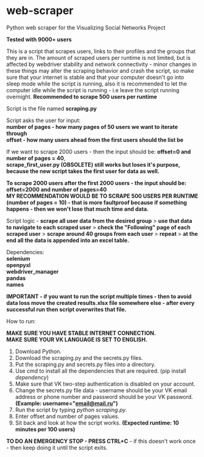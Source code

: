 # web-scraper
Python web scraper for the Visualizing Social Networks Project

**Tested with 9000+ users** <br>

This is a script that scrapes users, links to their profiles and the groups that they are in. The amount of scraped users per runtime is not limited, but is affected by webdriver stability and network connectivity - minor changes in these things may alter the scraping behavior and crash the script, so make sure that your internet is stable and that your computer doesn't go into sleep mode while the script is running, also it is recommended to let the computer idle while the script is running - i.e leave the script running overnight. **Recommended to scrape 500 users per runtime**<br>

Script is the file named **scraping.py** <br>

Script asks the user for input: <br>
  **number of pages - how many pages of 50 users we want to iterate through** <br>
  **offset - how many users ahead from the first users should the list be** <br>
  
If we want to scrape 2000 users - then the input should be: **offset=0 and number of pages = 40**, <br>
**scrape_first_user.py (OBSOLETE) still works but loses it's purpose, because the new script takes the first user for data as well.** <br>

**To scrape 2000 users after the first 2000 users - the input should be: offset=2000 and number of pages=40** <br>
**MY RECOMMENDATION WOULD BE TO SCRAPE 500 USERS PER RUNTIME (number of pages = 10) - that is more faultproof because if something happens - then we won't lose that much time and data.** <br>

Script logic - **scrape all user data from the desired group** > **use that data to navigate to each scraped user** > **check the "Following" page of each scraped user** > **scrape around 40 groups from each user** > **repeat** > **at the end all the data is appended into an excel table.** <br>

Dependencies: <br>
  **selenium <br>
  openpyxl <br>
  webdriver_manager <br>
  pandas <br>
  names** <br>
  
  
**IMPORTANT - if you want to run the script multiple times - then to avoid data loss move the created results.xlsx file somewhere else - after every successful run then script overwrites that file.**<br>

How to run: 

**MAKE SURE YOU HAVE STABLE INTERNET CONNECTION.**<br>
**MAKE SURE YOUR VK LANGUAGE IS SET TO ENGLISH.**<br>
  1. Download Python.
  2. Download the scraping.py and the secrets.py files.
  3. Put the scraping.py and secrets.py files into a directory.
  4. Use cmd to install all the dependencies that are required. (pip install *dependency*)
  5. Make sure that VK two-step authentication is disabled on your account.
  6. Change the secrets.py file data - username should be your VK email address or phone number and password should be your VK password. **(Example: username="email@mail.ru")**
  7. Run the script by typing *python scraping.py*.
  8. Enter offset and number of pages values.
  9. Sit back and look at how the script works. **(Expected runtime: 10 minutes per 100 users)**
  
**TO DO AN EMERGENCY STOP - PRESS CTRL+C** - if this doesn't work once - then keep doing it until the script exits.
